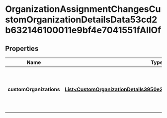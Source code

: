 

# OrganizationAssignmentChangesCustomOrganizationDetailsData53cd2b632146100011e9bf4e7041551fAllOf


## Properties

| Name | Type | Description | Notes |
|------------ | ------------- | ------------- | -------------|
|**customOrganizations** | [**List&lt;CustomOrganizationDetails3950e273020a100017857926d35d369c&gt;**](CustomOrganizationDetails3950e273020a100017857926d35d369c.md) | The new custom organizations for the worker as of the effective date. |  [optional] |



